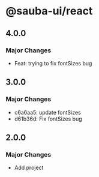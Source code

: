 # @sauba-ui/react

## 4.0.0

### Major Changes

- Feat: trying to fix fontSizes bug

## 3.0.0

### Major Changes

- c6a6aa5: update fontSizes
- d61b36d: Fix fontSizes bug

## 2.0.0

### Major Changes

- Add project

